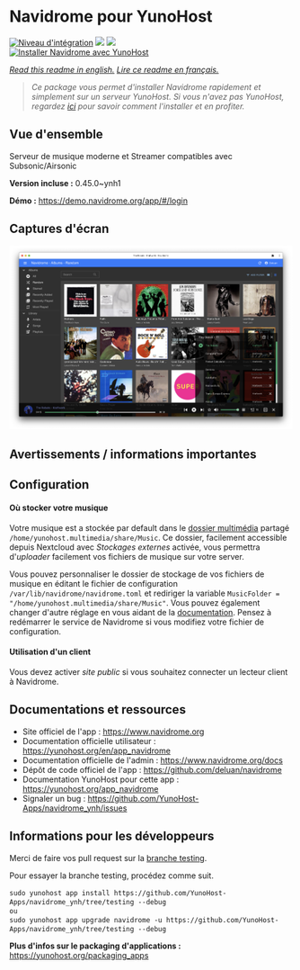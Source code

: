 # Navidrome pour YunoHost

[![Niveau d'intégration](https://dash.yunohost.org/integration/navidrome.svg)](https://dash.yunohost.org/appci/app/navidrome) ![](https://ci-apps.yunohost.org/ci/badges/navidrome.status.svg) ![](https://ci-apps.yunohost.org/ci/badges/navidrome.maintain.svg)  
[![Installer Navidrome avec YunoHost](https://install-app.yunohost.org/install-with-yunohost.svg)](https://install-app.yunohost.org/?app=navidrome)

*[Read this readme in english.](./README.md)*
*[Lire ce readme en français.](./README_fr.md)*

> *Ce package vous permet d'installer Navidrome rapidement et simplement sur un serveur YunoHost.
Si vous n'avez pas YunoHost, regardez [ici](https://yunohost.org/#/install) pour savoir comment l'installer et en profiter.*

## Vue d'ensemble

Serveur de musique moderne et Streamer compatibles avec Subsonic/Airsonic

**Version incluse :** 0.45.0~ynh1

**Démo :** https://demo.navidrome.org/app/#/login

## Captures d'écran

![](./doc/screenshots/ss-desktop-player.png)

## Avertissements / informations importantes

## Configuration

#### Où stocker votre musique

Votre musique est a stockée par default dans le [dossier multimédia](https://github.com/YunoHost-Apps/yunohost.multimedia) partagé `/home/yunohost.multimedia/share/Music`. Ce dossier, facilement accessible depuis Nextcloud avec *Stockages externes* activée, vous permettra d'*uploader* facilement vos fichiers de musique sur votre server.

Vous pouvez personnaliser le dossier de stockage de vos fichiers de musique en éditant le fichier de configuration `/var/lib/navidrome/navidrome.toml` et rediriger la variable `MusicFolder = "/home/yunohost.multimedia/share/Music"`. Vous pouvez également changer d'autre réglage en vous aidant de la [documentation](https://www.navidrome.org/docs/usage/configuration-options/). Pensez à redémarrer le service de Navidrome si vous modifiez votre fichier de configuration. 

#### Utilisation d'un client

Vous devez activer *site public* si vous souhaitez connecter un lecteur client à Navidrome.

## Documentations et ressources

* Site officiel de l'app : https://www.navidrome.org
* Documentation officielle utilisateur : https://yunohost.org/en/app_navidrome
* Documentation officielle de l'admin : https://www.navidrome.org/docs
* Dépôt de code officiel de l'app : https://github.com/deluan/navidrome
* Documentation YunoHost pour cette app : https://yunohost.org/app_navidrome
* Signaler un bug : https://github.com/YunoHost-Apps/navidrome_ynh/issues

## Informations pour les développeurs

Merci de faire vos pull request sur la [branche testing](https://github.com/YunoHost-Apps/navidrome_ynh/tree/testing).

Pour essayer la branche testing, procédez comme suit.
```
sudo yunohost app install https://github.com/YunoHost-Apps/navidrome_ynh/tree/testing --debug
ou
sudo yunohost app upgrade navidrome -u https://github.com/YunoHost-Apps/navidrome_ynh/tree/testing --debug
```

**Plus d'infos sur le packaging d'applications :** https://yunohost.org/packaging_apps